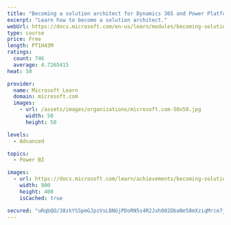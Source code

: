 ```yaml
---
title: "Becoming a solution architect for Dynamics 365 and Power Platform"
excerpt: "Learn how to become a solution architect."
webUrl: https://docs.microsoft.com/en-us/learn/modules/becoming-solution-architect/
type: course
price: Free
length: PT1H43M
ratings:
  count: 746
  average: 4.7265415
heat: 50

provider:
  name: Microsoft Learn
  domain: microsoft.com
  images:
    - url: /assets/images/organizations/microsoft.com-50x50.jpg
      width: 50
      height: 50

levels:
  - Advanced

topics:
  - Power BI

images:
  - url: https://docs.microsoft.com/learn/achievements/becoming-solution-architect-social.png
    width: 800
    height: 400
    isCached: true

secured: "uRqbQO/38zkYSSpmGJpzVsLBNGjPDoRN5s4R2Jxh002DbaNe58mXziqMrce7jZgE1OLHKUz/6Os9i0tpBMh9BCDsbYoFTNix/EniXHbbxszITBwbMBXyL+AeJ17HyevQUSbasgAEPwPUtU7yCvyIUMdFA6FR0VTZor+XJmd9R+gOd/LpzZDRgJiFqphmuHgGQvk7snshpQAn9zzXFRDmT5pOGTHJ+AvHrPDLTap8YWrncOjUJnrGHcqDv/LOtp4zz+zhNfwac7G4tc+kvCA1VOPdPn/bs0DrUUjVw/fDyp/YQeleIps+DwugdmwzcoyqMBNLsDaijc7sOtTRncbDQAOMAabvevHXyEnIbSS/I9e/GMaT7ixflt5gRkOI+TbPTrYxJ+C4Tggl39wRx+h/SOQPrjykPzs3Al7/KeJiCbY=;RrQF9jzmYbbjCmQurM1Qwg=="
---
```


